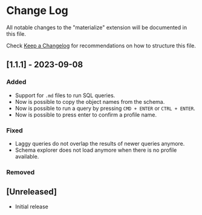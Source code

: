 # Change Log

All notable changes to the "materialize" extension will be documented in this file.

Check [Keep a Changelog](http://keepachangelog.com/) for recommendations on how to structure this file.

## [1.1.1] - 2023-09-08

### Added
- Support for `.md` files to run SQL queries.
- Now is possible to copy the object names from the schema.
- Now is possible to run a query by pressing `CMD + ENTER` or `CTRL + ENTER`.
- Now is possible to press enter to confirm a profile name.

### Fixed
- Laggy queries do not overlap the results of newer queries anymore.
- Schema explorer does not load anymore when there is no profile available.

### Removed

## [Unreleased]

- Initial release